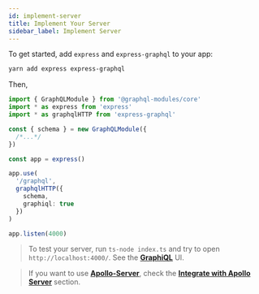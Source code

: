 ```yaml
---
id: implement-server
title: Implement Your Server
sidebar_label: Implement Server
---
```


To get started, add `express` and `express-graphql` to your app:

```bash
yarn add express express-graphql
```

Then,

```typescript
import { GraphQLModule } from '@graphql-modules/core'
import * as express from 'express'
import * as graphqlHTTP from 'express-graphql'

const { schema } = new GraphQLModule({
  /*...*/
})

const app = express()

app.use(
  '/graphql',
  graphqlHTTP({
    schema,
    graphiql: true
  })
)

app.listen(4000)
```

> To test your server, run `ts-node index.ts` and try to open `http://localhost:4000/`. See the **[GraphiQL](https://github.com/graphql/graphiql)** UI.

> If you want to use **[Apollo-Server](https://www.apollographql.com/docs/apollo-server/getting-started.html)**, check the **[Integrate with Apollo Server](../recipes/apollo-server.md)** section.
